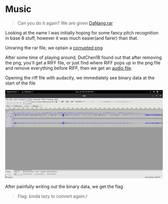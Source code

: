 # Music
>Can you do it again?
We are given [DaNang.rar](DaNang.rar)

Looking at the name I was initially hoping for some fancy pitch recognition in base 8 stuff, however it was much easier(and fairer) than that.

Unraring the rar file, we optain a [corrupted png](DaNang.png)

After some time of playing around, DutChen18 found out that after removing the png, you'll get a RIFF file, or just find where RIFF pops up in the png file and remove everything before RIFF, then we get an [audio file](extract.riff).

Opening the riff file with audacity, we immediately see binary data at the start of the file

![Audio binary data image](Audacityscreenshot.png)

After painfully writing out the binary data, we get the flag

>Flag: kinda lazy to convert again:/
